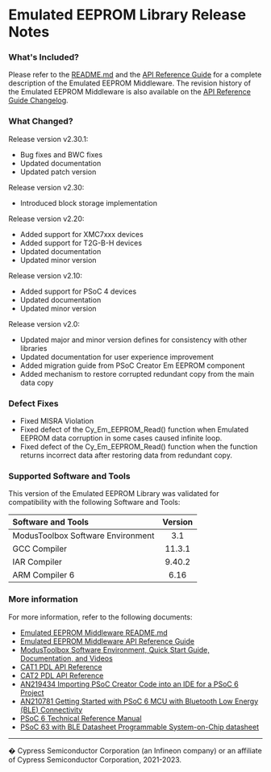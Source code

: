 # Emulated EEPROM Library Release Notes

### What's Included?
Please refer to the [README.md](./README.md) and the [API Reference Guide](https://infineon.github.io/emeeprom/em_eeprom_api_reference_manual/html/index.html) for a complete description of the Emulated EEPROM Middleware.
The revision history of the Emulated EEPROM Middleware is also available on the [API Reference Guide Changelog](https://infineon.github.io/emeeprom/em_eeprom_api_reference_manual/html/index.html#section_em_eeprom_changelog).
### What Changed?
Release version v2.30.1:
* Bug fixes and BWC fixes
* Updated documentation
* Updated patch version

Release version v2.30:
* Introduced block storage implementation

Release version v2.20:
* Added support for XMC7xxx devices
* Added support for T2G-B-H devices
* Updated documentation
* Updated minor version

Release version v2.10:
* Added support for PSoC 4 devices
* Updated documentation
* Updated minor version

Release version v2.0:
* Updated major and minor version defines for consistency with other libraries
* Updated documentation for user experience improvement
* Added migration guide from PSoC Creator Em EEPROM component
* Added mechanism to restore corrupted redundant copy from the main data copy

### Defect Fixes
* Fixed MISRA Violation
* Fixed defect of the Cy_Em_EEPROM_Read() function when Emulated EEPROM data corruption in some cases caused infinite loop.
* Fixed defect of the Cy_Em_EEPROM_Read() function when the function returns incorrect data after restoring data from redundant copy.


### Supported Software and Tools
This version of the Emulated EEPROM Library was validated for compatibility with the following Software and Tools:

| Software and Tools                                      | Version |
| :---                                                    | :----:  |
| ModusToolbox Software Environment                       | 3.1     |
| GCC Compiler                                            | 11.3.1  |
| IAR Compiler                                            | 9.40.2  |
| ARM Compiler 6                                          | 6.16    |

### More information
For more information, refer to the following documents:
* [Emulated EEPROM Middleware README.md](./README.md)
* [Emulated EEPROM Middleware API Reference Guide](https://infineon.github.io/emeeprom/em_eeprom_api_reference_manual/html/index.html)
* [ModusToolbox Software Environment, Quick Start Guide, Documentation, and Videos](https://www.infineon.com/cms/en/design-support/tools/sdk/modustoolbox-software/)
* [CAT1 PDL API Reference](https://infineon.github.io/mtb-pdl-cat1/pdl_api_reference_manual/html/index.html)
* [CAT2 PDL API Reference](https://infineon.github.io/mtb-pdl-cat2/pdl_api_reference_manual/html/index.html)
* [AN219434 Importing PSoC Creator Code into an IDE for a PSoC 6 Project](https://www.cypress.com/an219434)
* [AN210781 Getting Started with PSoC 6 MCU with Bluetooth Low Energy (BLE) Connectivity](http://www.cypress.com/an210781)
* [PSoC 6 Technical Reference Manual](https://www.cypress.com/documentation/technical-reference-manuals/psoc-6-mcu-psoc-63-ble-architecture-technical-reference)
* [PSoC 63 with BLE Datasheet Programmable System-on-Chip datasheet](http://www.cypress.com/ds218787)

---
� Cypress Semiconductor Corporation (an Infineon company) or an affiliate of Cypress Semiconductor Corporation, 2021-2023.
